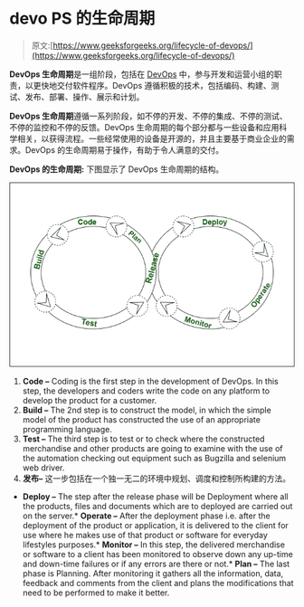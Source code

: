 # devo PS 的生命周期

> 原文:[https://www.geeksforgeeks.org/lifecycle-of-devops/](https://www.geeksforgeeks.org/lifecycle-of-devops/)

**DevOps 生命周期**是一组阶段，包括在 [DevOps](https://www.geeksforgeeks.org/most-popular-devops-tools/) 中，参与开发和运营小组的职责，以更快地交付软件程序。DevOps 遵循积极的技术，包括编码、构建、测试、发布、部署、操作、展示和计划。

**DevOps 生命周期**遵循一系列阶段，如不停的开发、不停的集成、不停的测试、不停的监控和不停的反馈。DevOps 生命周期的每个部分都与一些设备和应用科学相关，以获得流程。一些经常使用的设备是开源的，并且主要基于商业企业的需求。DevOps 的生命周期易于操作，有助于令人满意的交付。

**DevOps 的生命周期:**
下图显示了 DevOps 生命周期的结构。

![](img/5da0ea6365ee940afe0ffac236640b91.png)

1.  **Code –**
    Coding is the first step in the development of DevOps. In this step, the developers and coders write the code on any platform to develop the product for a customer.
2.  **Build –**
    The 2nd step is to construct the model, in which the simple model of the product has constructed the use of an appropriate programming language.
3.  **Test –**
    The third step is to test or to check where the constructed merchandise and other products are going to examine with the use of the automation checking out equipment such as Bugzilla and selenium web driver.
4.  **发布–**
    这一步包括在一个独一无二的环境中规划、调度和控制所构建的方法。

*   **Deploy –**
    The step after the release phase will be Deployment where all the products, files and documents which are to deployed are carried out on the server.*   **Operate –**
    After the deployment phase i.e. after the deployment of the product or application, it is delivered to the client for use where he makes use of that product or software for everyday lifestyles purposes.*   **Monitor –**
    In this step, the delivered merchandise or software to a client has been monitored to observe down any up-time and down-time failures or if any errors are there or not.*   **Plan –**
    The last phase is Planning. After monitoring it gathers all the information, data, feedback and comments from the client and plans the modifications that need to be performed to make it better.